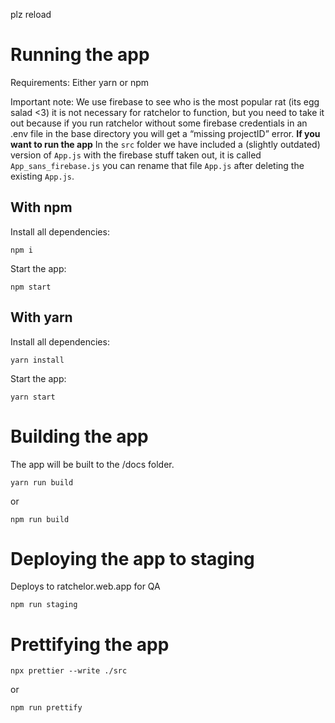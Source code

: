 plz reload

# Running the app

Requirements: Either yarn or npm

Important note: We use firebase to see who is the most popular rat (its egg salad <3) it is not necessary for ratchelor to function, but you need to take it out because if you run ratchelor without some firebase credentials in an .env file in the base directory you will get a “missing projectID” error. 
**If you want to run the app** In the `src` folder we have included a (slightly outdated) version of `App.js` with the firebase stuff taken out, it is called `App_sans_firebase.js` you can rename that file `App.js` after deleting the existing `App.js`.

## With npm

Install all dependencies:

```
npm i
```

Start the app:

```
npm start
```

## With yarn

Install all dependencies:

```
yarn install
```

Start the app:

```
yarn start
```

# Building the app

The app will be built to the /docs folder.

```
yarn run build
```

or

```
npm run build
```

# Deploying the app to staging
Deploys to ratchelor.web.app for QA 

```
npm run staging
```


# Prettifying the app

```
npx prettier --write ./src
```

or 

```
npm run prettify
```
